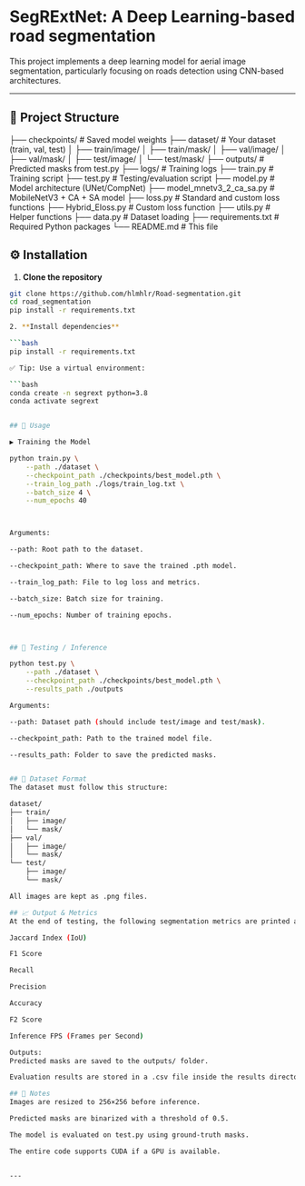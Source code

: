 # SegRExtNet: A Deep Learning-based road segmentation

This project implements a deep learning model for aerial image segmentation, particularly focusing on roads detection using CNN-based architectures.

---

## 📁 Project Structure

├── checkpoints/ # Saved model weights
├── dataset/ # Your dataset (train, val, test)
│ ├── train/image/
│ ├── train/mask/
│ ├── val/image/
│ ├── val/mask/
│ ├── test/image/
│ └── test/mask/
├── outputs/ # Predicted masks from test.py
├── logs/ # Training logs
├── train.py # Training script
├── test.py # Testing/evaluation script
├── model.py # Model architecture (UNet/CompNet)
├── model_mnetv3_2_ca_sa.py # MobileNetV3 + CA + SA model
├── loss.py # Standard and custom loss functions
├── Hybrid_Eloss.py # Custom loss function
├── utils.py # Helper functions
├── data.py # Dataset loading
├── requirements.txt # Required Python packages
└── README.md # This file

## ⚙️ Installation

1. **Clone the repository**

```bash
git clone https://github.com/hlmhlr/Road-segmentation.git
cd road_segmentation
pip install -r requirements.txt

2. **Install dependencies**

```bash
pip install -r requirements.txt

✅ Tip: Use a virtual environment:

```bash
conda create -n segrext python=3.8
conda activate segrext


## 🚀 Usage

▶️ Training the Model

python train.py \
    --path ./dataset \
    --checkpoint_path ./checkpoints/best_model.pth \
    --train_log_path ./logs/train_log.txt \
    --batch_size 4 \
    --num_epochs 40



Arguments:

--path: Root path to the dataset.

--checkpoint_path: Where to save the trained .pth model.

--train_log_path: File to log loss and metrics.

--batch_size: Batch size for training.

--num_epochs: Number of training epochs.



## 🧪 Testing / Inference

python test.py \
    --path ./dataset \
    --checkpoint_path ./checkpoints/best_model.pth \
    --results_path ./outputs

Arguments:

--path: Dataset path (should include test/image and test/mask).

--checkpoint_path: Path to the trained model file.

--results_path: Folder to save the predicted masks.


## 🧾 Dataset Format
The dataset must follow this structure:

dataset/
├── train/
│   ├── image/
│   └── mask/
├── val/
│   ├── image/
│   └── mask/
└── test/
    ├── image/
    └── mask/

All images are kept as .png files.

## 📈 Output & Metrics
At the end of testing, the following segmentation metrics are printed and saved:

Jaccard Index (IoU)

F1 Score

Recall

Precision

Accuracy

F2 Score

Inference FPS (Frames per Second)

Outputs:
Predicted masks are saved to the outputs/ folder.

Evaluation results are stored in a .csv file inside the results directory.

## 📌 Notes
Images are resized to 256×256 before inference.

Predicted masks are binarized with a threshold of 0.5.

The model is evaluated on test.py using ground-truth masks.

The entire code supports CUDA if a GPU is available.


---